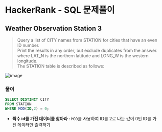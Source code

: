 # HackerRank - SQL 문제풀이

## Weather Observation Station 3
> Query a list of CITY names from STATION for cities that have an even ID number.<br>Print the results in any order, but exclude duplicates from the answer. <br>where LAT_N is the northern latitude and LONG_W is the western longitude.
<br>The STATION table is described as follows:

![image](https://user-images.githubusercontent.com/74661937/151820892-bb5acc0e-f2c6-4813-a70e-982123df97fa.png)


### 풀이 
```SQL
SELECT DISTINCT CITY
FROM STATION
WHERE MOD(ID,2) = 0;
```
- **짝수 id를 가진 데이터를 찾아라** : `MOD`를 사용하여 ID를 2로 나눈 값이 0인 ID를 가진 데이터만 출력하기

